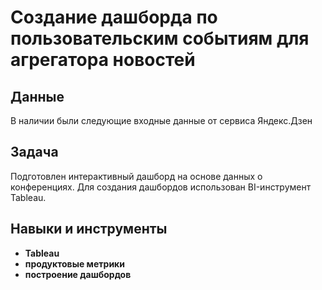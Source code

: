 # Создание дашборда по пользовательским событиям для агрегатора новостей

## Данные

В наличии были следующие входные данные от сервиса Яндекс.Дзен

## Задача

Подготовлен интерактивный дашборд на основе данных о конференциях. Для создания дашбордов использован BI-инструмент Tableau.

## Навыки и инструменты

- **Tableau**
- **продуктовые метрики**
- **построение дашбордов**
